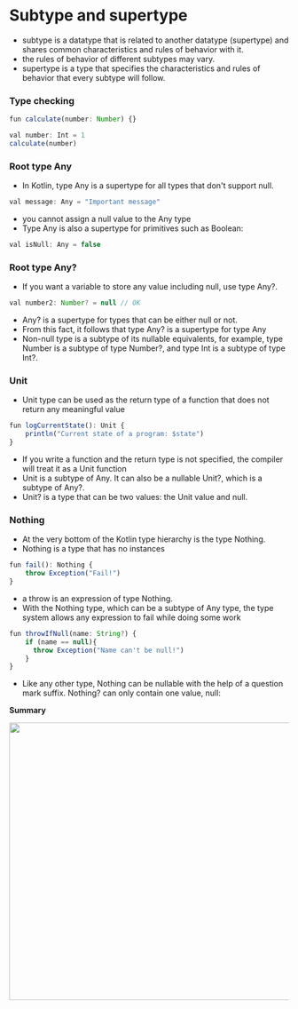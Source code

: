 # Subtype and supertype
- subtype is a datatype that is related to another datatype (supertype) and shares common characteristics and rules of behavior with it.
- the rules of behavior of different subtypes may vary.
- supertype is a type that specifies the characteristics and rules of behavior that every subtype will follow.

### Type checking
```js
fun calculate(number: Number) {}

val number: Int = 1
calculate(number)
```

### Root type Any
- In Kotlin, type Any is a supertype for all types that don't support null.
```js
val message: Any = "Important message"
```
- you cannot assign a null value to the Any type
- Type Any is also a supertype for primitives such as Boolean:
```js
val isNull: Any = false
```

### Root type Any?
- If you want a variable to store any value including null, use type Any?.
```js
val number2: Number? = null // OK
```
- Any? is a supertype for types that can be either null or not.
- From this fact, it follows that type Any? is a supertype for type Any
- Non-null type is a subtype of its nullable equivalents, for example, type Number is a subtype of type Number?, and type Int is a subtype of type Int?.

### Unit
- Unit type can be used as the return type of a function that does not return any meaningful value
```js
fun logCurrentState(): Unit { 
    println("Current state of a program: $state")
}
```
- If you write a function and the return type is not specified, the compiler will treat it as a Unit function
- Unit is a subtype of Any. It can also be a nullable Unit?, which is a subtype of Any?.
- Unit? is a type that can be two values: the Unit value and null.


### Nothing
- At the very bottom of the Kotlin type hierarchy is the type Nothing.
- Nothing is a type that has no instances
```js
fun fail(): Nothing {
    throw Exception("Fail!")
}
```
- a throw is an expression of type Nothing.
- With the Nothing type, which can be a subtype of Any type, the type system allows any expression to fail while doing some work
```js
fun throwIfNull(name: String?) {
    if (name == null){
      throw Exception("Name can't be null!")
    }
}
```
- Like any other type, Nothing can be nullable with the help of a question mark suffix. Nothing? can only contain one value, null:

**Summary**
<p><img src="https://ucarecdn.com/d365efa2-c7bb-42cc-82ca-9be2ea2e6e90/" width=600px height=500px /></p>

